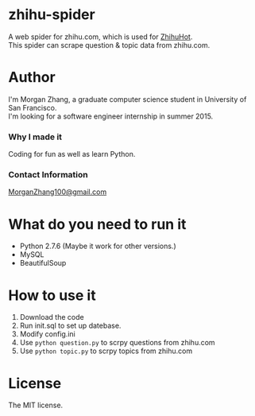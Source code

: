 # zhihu-spider
A web spider for zhihu.com, which is used for [ZhihuHot](http://zhihuhot.sinaapp.com/).  
This spider can scrape question & topic data from zhihu.com.

# Author
I'm Morgan Zhang, a graduate computer science student in University of San Francisco.  
I'm looking for a software engineer internship in summer 2015.

### Why I made it
Coding for fun as well as learn Python.

### Contact Information
MorganZhang100@gmail.com

# What do you need to run it
- Python 2.7.6 (Maybe it work for other versions.) 
- MySQL
- BeautifulSoup

# How to use it
1. Download the code
1. Run init.sql to set up datebase.
1. Modify config.ini
1. Use ```python question.py``` to scrpy questions from zhihu.com
1. Use ```python topic.py``` to scrpy topics from zhihu.com

# License
The MIT license.
